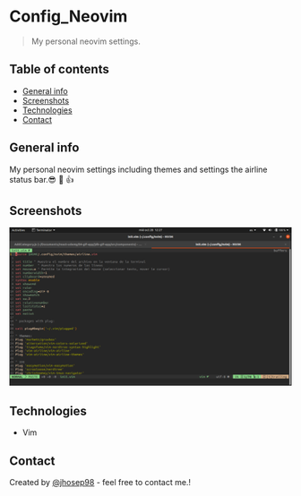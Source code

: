 # Config_Neovim

> My personal neovim settings.

## Table of contents

- [General info](#general-info)
- [Screenshots](#screenshots)
- [Technologies](#technologies)
- [Contact](#contact)

## General info

My personal neovim settings including themes and settings the airline status bar.:sunglasses: :nail_care: :+1:

## Screenshots

![nvim config](./nvim.png)

## Technologies

- Vim

## Contact

Created by [@jhosep98](https://jhosep98.github.io/Portfolio2020jdb/) - feel free to contact me.!
